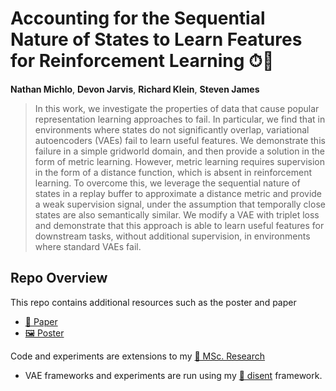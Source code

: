 # Accounting for the Sequential Nature of States to Learn Features for Reinforcement Learning ⏱🏃

**Nathan Michlo**, **Devon Jarvis**, **Richard Klein**, **Steven James**

> In this work, we investigate the properties of data that cause popular representation learning approaches to fail. In particular, we find that in environments where states do not significantly overlap, variational autoencoders (VAEs) fail to learn useful features. We demonstrate this failure in a simple gridworld domain, and then provide a solution in the form of metric learning. However, metric learning requires supervision in the form of a distance function, which is absent in reinforcement learning. To overcome this, we leverage the sequential nature of states in a replay buffer to approximate a distance metric and provide a weak supervision signal, under the assumption that temporally close states are also semantically similar. We modify a VAE with triplet loss and demonstrate that this approach is able to learn useful features for downstream tasks, without additional supervision, in environments where standard VAEs fail.

## Repo Overview

This repo contains additional resources such as the poster and paper

- [📜 Paper](https://github.com/nmichlo/rldm-2022-sequential-states/blob/main/sequential-states__rldm-2022__paper.pdf)
- [🖼 Poster](https://github.com/nmichlo/rldm-2022-sequential-states/blob/main/sequential-states__rldm-2022__poster.pdf)

Code and experiments are extensions to my [🧪 MSc. Research](https://github.com/nmichlo/msc-research)
- VAE frameworks and experiments are run using my [🧶 disent](https://github.com/nmichlo/disent) framework.
